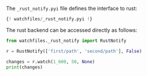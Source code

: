 The `_rust_notify.pyi` file defines the interface to rust:

```{.py title="_rust_notify.pyi" test="false"}
{! watchfiles/_rust_notify.pyi !}
```

The rust backend can be accessed directly as follows:

```{.py title="Rust backend example" test="false"}
from watchfiles._rust_notify import RustNotify

r = RustNotify(['first/path', 'second/path'], False)

changes = r.watch(1_600, 50, None)
print(changes)
```
